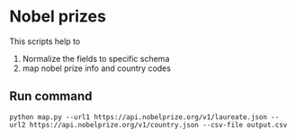 # Nobel prizes
This scripts help to
1. Normalize the fields to specific schema
2. map nobel prize info and country codes

## Run command
```
python map.py --url1 https://api.nobelprize.org/v1/laureate.json --url2 https://api.nobelprize.org/v1/country.json --csv-file output.csv
```
